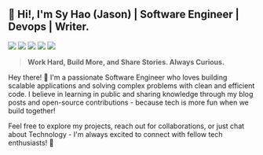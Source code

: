 ## 👋 Hi!, I'm Sy  Hao (Jason) | Software Engineer | Devops  | Writer.

![](https://img.shields.io/badge/Spring%20Boot-6DB33F?style=for-the-badge&logo=springboot&logoColor=white)
![](https://img.shields.io/badge/.NET-512BD4?style=for-the-badge&logo=dotnet&logoColor=white)
![](https://img.shields.io/badge/MySQL-4479A1?style=for-the-badge&logo=mysql&logoColor=white)
![](https://img.shields.io/badge/Docker-2496ED?style=for-the-badge&logo=docker&logoColor=white)
<img src="https://komarev.com/ghpvc/?username=haons211"> 

> **Work Hard, Build More, and Share Stories. Always Curious.**

Hey there! 👋 I'm a passionate Software Engineer who loves building scalable applications and solving complex problems with clean and efficient code.  I believe in learning in public and sharing knowledge through my blog posts and open-source contributions - because tech is more fun when we build together!  

Feel free to explore my projects, reach out for collaborations, or just chat about Technology - I'm always excited to connect with fellow tech enthusiasts! 🚀


